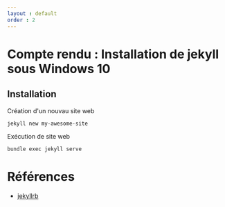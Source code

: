 ```yaml
---
layout : default
order : 2
---
```

# Compte rendu : Installation de jekyll sous Windows 10

## Installation 

Création d'un nouvau site web

```bash
jekyll new my-awesome-site

```

Exécution de site web

```bash
bundle exec jekyll serve
```


# Références
- [jekyllrb](https://jekyllrb.com/)